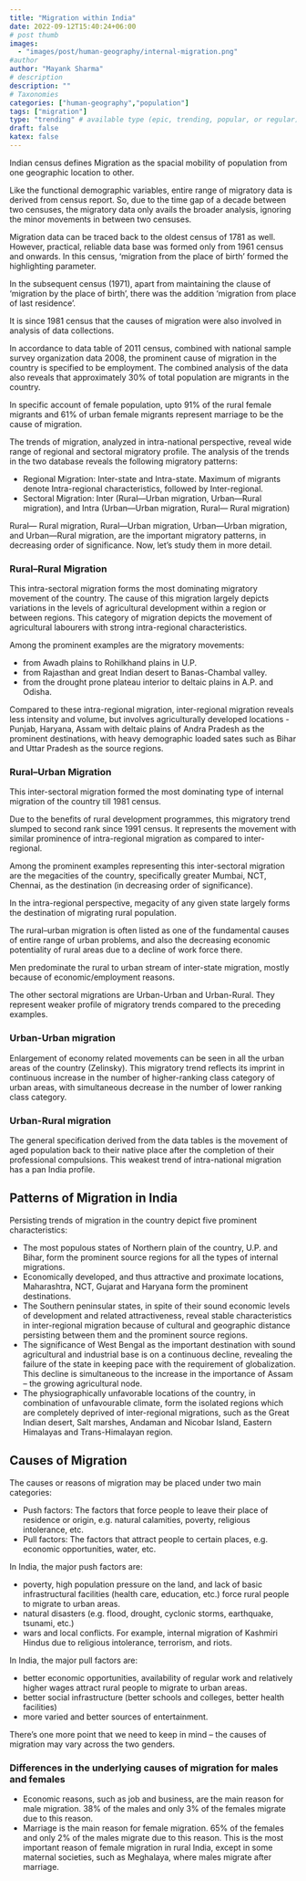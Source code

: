 ```yaml
---
title: "Migration within India"
date: 2022-09-12T15:40:24+06:00
# post thumb
images:
  - "images/post/human-geography/internal-migration.png"
#author
author: "Mayank Sharma"
# description
description: ""
# Taxonomies
categories: ["human-geography","population"]
tags: ["migration"]
type: "trending" # available type (epic, trending, popular, or regular)
draft: false
katex: false
---
```


Indian census defines Migration as the spacial mobility of population from one geographic location to other. 

Like the functional demographic variables, entire range of migratory data is derived from census report. So, due to the time gap of a decade between two censuses, the migratory data only avails the broader analysis, ignoring the minor movements in between two censuses. 

Migration data can be traced back to the oldest census of 1781 as well. However, practical, reliable data base was formed only from 1961 census and onwards. In this census, ‘migration from the place of birth’ formed the highlighting parameter. 

In the subsequent census (1971), apart from maintaining the clause of ‘migration by the place of birth’, there was the addition ‘migration from place of last residence’.

It is since 1981 census that the causes of migration were also involved in analysis of data collections.

In accordance to data table of 2011 census, combined with national sample survey organization data 2008, the prominent cause of migration in the country is specified to be employment. The combined analysis of the data also reveals that approximately 30% of total population are migrants in the country. 

In specific account of female population, upto 91% of the rural female migrants and 61% of urban female migrants represent marriage to be the cause of migration.

The trends of migration, analyzed in intra-national perspective, reveal wide range of regional and sectoral migratory profile. The analysis of the trends in the two database reveals the following migratory patterns:
* Regional Migration: Inter-state and Intra-state. Maximum of migrants denote Intra-regional characteristics, followed by Inter-regional.
* Sectoral Migration: Inter (Rural—Urban migration, Urban—Rural migration), and Intra (Urban—Urban migration, Rural— Rural migration)

Rural— Rural migration, Rural—Urban migration, Urban—Urban migration, and Urban—Rural migration, are the important migratory patterns, in decreasing order of significance.
Now, let’s study them in more detail. 

### Rural–Rural Migration

This intra-sectoral migration forms the most dominating migratory movement of the country. The cause of this migration largely depicts variations in the levels of agricultural development within a region or between regions. This category of migration depicts the movement of agricultural labourers with strong intra-regional characteristics. 

Among the prominent examples are the migratory movements:
* from Awadh plains to Rohilkhand plains in U.P. 
* from Rajasthan and great Indian desert to Banas-Chambal valley. 
* from the drought prone plateau interior to deltaic plains in A.P. and Odisha.

Compared to these intra-regional migration, inter-regional migration reveals less intensity and volume, but involves agriculturally developed locations - Punjab, Haryana, Assam with deltaic plains of Andra Pradesh as the prominent destinations, with heavy demographic loaded sates such as Bihar and Uttar Pradesh as the source regions.

### Rural–Urban Migration

This inter-sectoral migration formed the most dominating type of internal migration of the country till 1981 census. 

Due to the benefits of rural development programmes, this migratory trend slumped to second rank since 1991 census. It represents the movement with similar prominence of intra-regional migration as compared to inter-regional. 

Among the prominent examples representing this inter-sectoral migration are the megacities of the country, specifically greater Mumbai, NCT, Chennai, as the destination (in decreasing order of significance). 

In the intra-regional perspective, megacity of any given state largely forms the destination of migrating rural population.

The rural–urban migration is often listed as one of the fundamental causes of entire range of urban problems, and also the decreasing economic potentiality of rural areas due to a decline of work force there.

Men predominate the rural to urban stream of inter-state migration, mostly because of economic/employment reasons. 

The other sectoral migrations are Urban-Urban and Urban-Rural. They represent weaker profile of migratory trends compared to the preceding examples.

### Urban-Urban migration

Enlargement of economy related movements can be seen in all the urban areas of the country (Zelinsky). This migratory trend reflects its imprint in continuous increase in the number of higher-ranking class category of urban areas, with simultaneous decrease in the number of lower ranking class category.

### Urban-Rural migration

The general specification derived from the data tables is the movement of aged population back to their native place after the completion of their professional compulsions. This weakest trend of intra-national migration has a pan India profile.


## Patterns of Migration in India

Persisting trends of migration in the country depict five prominent characteristics:
* The most populous states of Northern plain of the country, U.P. and Bihar, form the prominent source regions for all the types of internal migrations.
* Economically developed, and thus attractive and proximate locations, Maharashtra, NCT, Gujarat and Haryana form the prominent destinations.
* The Southern peninsular states, in spite of their sound economic levels of development and related attractiveness, reveal stable characteristics in inter-regional migration because of cultural and geographic distance persisting between them and the prominent source regions.
* The significance of West Bengal as the important destination with sound agricultural and industrial base is on a continuous decline, revealing the failure of the state in keeping pace with the requirement of globalization. This decline is simultaneous to the increase in the importance of Assam – the growing agricultural node.
* The physiographically unfavorable locations of the country, in combination of unfavourable climate, form the isolated regions which are completely deprived of inter-regional migrations, such as the Great Indian desert, Salt marshes, Andaman and Nicobar Island, Eastern Himalayas and Trans-Himalayan region.


## Causes of Migration

The causes or reasons of migration may be placed under two main categories:
* Push factors: The factors that force people to leave their place of residence or origin, e.g. natural calamities, poverty, religious intolerance, etc.
* Pull factors: The factors that attract people to certain places, e.g. economic opportunities, water, etc.

In India, the major push factors are:
* poverty, high population pressure on the land, and lack of basic infrastructural facilities (health care, education, etc.) force rural people to migrate to urban areas. 
* natural disasters (e.g. flood, drought, cyclonic storms, earthquake, tsunami, etc.)
* wars and local conflicts. For example, internal migration of Kashmiri Hindus due to religious intolerance, terrorism, and riots. 

In India, the major pull factors are:
* better economic opportunities, availability of regular work and relatively higher wages attract rural people to migrate to urban areas. 
* better social infrastructure (better schools and colleges, better health facilities) 
* more varied and better sources of entertainment.

There’s one more point that we need to keep in mind – the causes of migration may vary across the two genders.

### Differences in the underlying causes of migration for males and females

* Economic reasons, such as job and business, are the main reason for male migration. 38% of the males and only 3% of the females migrate due to this reason.
* Marriage is the main reason for female migration. 65% of the females and only 2% of the males migrate due to this reason. This is the most important reason of female migration in rural India, except in some maternal societies, such as Meghalaya, where males migrate after marriage. 
